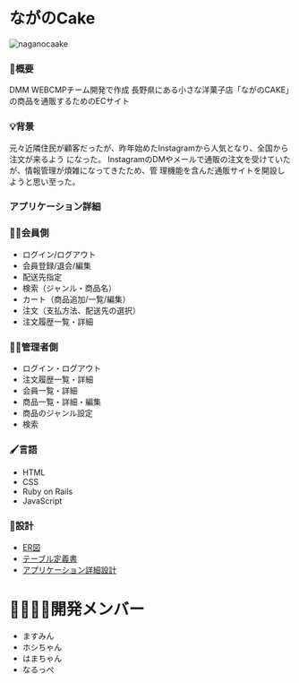 # ながのCake

![naganocaake](https://user-images.githubusercontent.com/105055627/181244095-a13d65d4-3a9b-42d6-b581-1f0f22cefa4b.jpeg)

### 📒概要
DMM WEBCMPチーム開発で作成
長野県にある小さな洋菓子店「ながのCAKE」の商品を通販するためのECサイト

### 💡背景
元々近隣住民が顧客だったが、昨年始めたInstagramから人気となり、全国から注文が来るよう になった。 InstagramのDMやメールで通販の注文を受けていたが、情報管理が煩雑になってきたため、管 理機能を含んだ通販サイトを開設しようと思い至った。

### アプリケーション詳細
### 🧏‍♀️会員側	
- ログイン/ログアウト				
- 会員登録/退会/編集				
- 配送先指定				
- 検索（ジャンル・商品名）				
- カート（商品追加/一覧/編集）				
- 注文（支払方法、配送先の選択）				
- 注文履歴一覧・詳細	
			
### 👨‍💻管理者側
- ログイン・ログアウト				
- 注文履歴一覧・詳細				
- 会員一覧・詳細				
- 商品一覧・詳細・編集				
- 商品のジャンル設定				
- 検索	

### 🖌言語					
- HTML				
- CSS				
- Ruby on Rails				
- JavaScript	

### 📝設計
- [ER図](https://app.diagrams.net/#G1AVr54ACykak8ly5mLGsgcINFgOHP7pNp)
- [テーブル定義書](https://docs.google.com/spreadsheets/d/12Y2MhmlQjXz6Nhp2i6xPlS_G4e5RiH1kqsbDLegmMak/edit#gid=549108681)
- [アプリケーション詳細設計](https://docs.google.com/spreadsheets/d/12Y2MhmlQjXz6Nhp2i6xPlS_G4e5RiH1kqsbDLegmMak/edit#gid=549108681)

# 👨‍👩‍👦‍👦開発メンバー
- ますみん
- ホシちゃん
- はまちゃん
- なるっぺ
